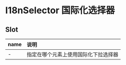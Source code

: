 # I18nSelector 国际化选择器 <sup class="pro-badge" />

## Slot

| name | 说明                                 |
| :--- | :----------------------------------- |
| -    | 指定在哪个元素上使用国际化下拉选择器 |
